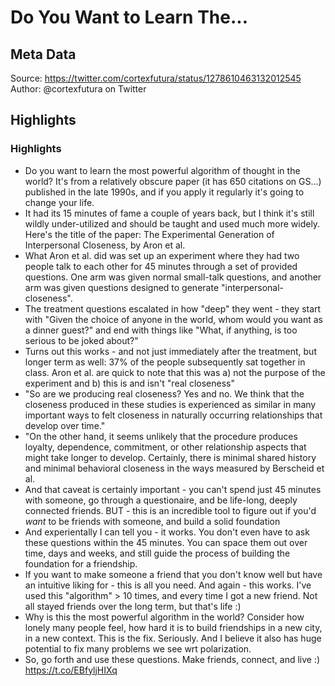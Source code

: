 # Do You Want to Learn The...

## Meta Data

Source:  https://twitter.com/cortexfutura/status/1278610463132012545 
Author: @cortexfutura on Twitter

## Highlights

### Highlights

- Do you want to learn the most powerful algorithm of thought in the world? It's from a relatively obscure paper (it has 650 citations on GS...) published in the late 1990s, and if you apply it regularly it's going to change your life.
- It had its 15 minutes of fame a couple of years back, but I think it's still wildly under-utilized and should be taught and used much more widely. Here's the title of the paper:
  The Experimental Generation of Interpersonal Closeness, by Aron et al.
- What Aron et al. did was set up an experiment where they had two people talk to each other for 45 minutes through a set of provided questions. One arm was given normal small-talk questions, and another arm was given questions designed to generate "interpersonal-closeness".
- The treatment questions escalated in how "deep" they went - they start with "Given the choice of anyone in the world, whom would you want as a dinner guest?" and end with things like "What, if anything, is too serious to be joked about?"
- Turns out this works - and not just immediately after the treatment, but longer term as well: 37% of the people subsequently sat together in class. Aron et al. are quick to note that this was a) not the purpose of the experiment and b) this is and isn't "real closeness"
- "So are we producing real closeness? Yes and no. We think that the closeness produced in these studies is experienced as similar in many important ways to felt closeness in naturally occurring relationships that develop over time."
- "On the other hand, it seems unlikely that the procedure produces loyalty, dependence, commitment, or other relationship aspects that might take longer to develop. Certainly, there is minimal shared history and minimal behavioral closeness in the ways measured by Berscheid et al.
- And that caveat is certainly important - you can't spend just 45 minutes with someone, go through a questionaire, and be life-long, deeply connected friends.
  BUT - this is an incredible tool to figure out if you'd _want_ to be friends with someone, and build a solid foundation
- And experientally I can tell you - it works. You don't even have to ask these questions within the 45 minutes. You can space them out over time, days and weeks, and still guide the process of building the foundation for a friendship.
- If you want to make someone a friend that you don't know well but have an intuitive liking for - this is all you need.
  And again - this works. I've used this "algorithm" > 10 times, and every time I got a new friend. Not all stayed friends over the long term, but that's life :)
- Why is this the most powerful algorithm in the world? Consider how lonely many people feel, how hard it is to build friendships in a new city, in a new context. This is the fix. Seriously. And I believe it also has huge potential to fix many problems we see wrt polarization.
- So, go forth and use these questions. Make friends, connect, and live :) https://t.co/EBfyljHIXq
